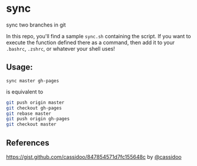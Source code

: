 sync
=====

sync two branches in git

In this repo, you'll find a sample `sync.sh` containing the script. If you want to execute the function defined there as a command, then add it to your `.bashrc`, `.zshrc`, or whatever your shell uses!


## Usage:

`sync master gh-pages`

is equivalent to

```bash
git push origin master
git checkout gh-pages
git rebase master
git push origin gh-pages
git checkout master
```

## References

https://gist.github.com/cassidoo/847854571d7fc155648c by [@cassidoo](https://github.com/cassidoo)
